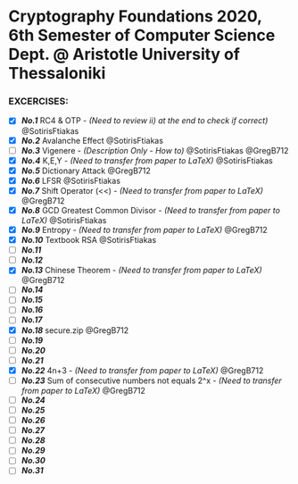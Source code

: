 # Cryptography Foundations 2020, 6th Semester of Computer Science Dept. @ Aristotle University of Thessaloniki

### EXCERCISES:

- [x] ***No.1*** RC4 & OTP - *(Need to review ii) at the end to check if correct)* @SotirisFtiakas
- [x] ***No.2*** Avalanche Effect @SotirisFtiakas
- [ ] ***No.3*** Vigenere - *(Description Only - How to)* @SotirisFtiakas @GregB712
- [x] ***No.4*** K,E,Y - *(Need to transfer from paper to LaTeX)* @SotirisFtiakas
- [x] ***No.5*** Dictionary Attack @GregB712
- [x] ***No.6*** LFSR @SotirisFtiakas
- [x] ***No.7*** Shift Operator (<<) - *(Need to transfer from paper to LaTeX)* @GregB712
- [x] ***No.8*** GCD Greatest Common Divisor - *(Need to transfer from paper to LaTeX)* @SotirisFtiakas
- [x] ***No.9*** Entropy - *(Need to transfer from paper to LaTeX)* @GregB712
- [x] ***No.10*** Textbook RSA @SotirisFtiakas
- [ ] ***No.11*** 
- [ ] ***No.12*** 
- [x] ***No.13*** Chinese Theorem - *(Need to transfer from paper to LaTeX)* @GregB712
- [ ] ***No.14*** 
- [ ] ***No.15*** 
- [ ] ***No.16***
- [ ] ***No.17***
- [x] ***No.18*** secure.zip @GregB712
- [ ] ***No.19***
- [ ] ***No.20***
- [ ] ***No.21***
- [x] ***No.22*** 4n+3 - *(Need to transfer from paper to LaTeX)* @GregB712
- [ ] ***No.23*** Sum of consecutive numbers not equals 2^x - *(Need to transfer from paper to LaTeX)* @GregB712
- [ ] ***No.24***
- [ ] ***No.25***
- [ ] ***No.26***
- [ ] ***No.27***
- [ ] ***No.28***
- [ ] ***No.29***
- [ ] ***No.30***
- [ ] ***No.31***
